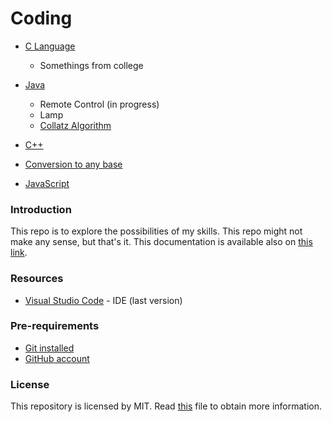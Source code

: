 # Coding
* [C 
Language](https://github.com/BarbaraAnger/Coding/tree/master/C_Language)
	- Somethings from college
	
* [Java](https://github.com/BarbaraAnger/Coding/tree/master/Java)
	- Remote Control (in progress)
	- Lamp
	- [Collatz Algorithm](https://github.com/BarbaraAnger/Training/blob/master/Java/Collatz.java)
	
* [C++](https://github.com/BarbaraAnger/Coding/tree/master/Cpp)

* [Conversion to any base](https://github.com/BarbaraAnger/Coding/tree/master/C_Language/assignment_basisConversion)

* [JavaScript](https://github.com/BarbaraAnger/Coding/tree/master/JavaScript)

### Introduction
This repo is to explore the possibilities of my skills. This repo might not make any sense, but that's it.
This documentation is available also on [this link](https://barbaraanger.github.io/Coding/).

### Resources
* [Visual Studio Code](https://visualstudio.microsoft.com/) - IDE (last 
version)

### Pre-requirements
* [Git installed](https://git-scm.com/downloads)
* [GitHub account](https://github.com/)

### License
This repository is licensed by MIT.
Read [this](https://github.com/BarbaraAnger/Coding/blob/master/LICENSE) file to obtain more information.
